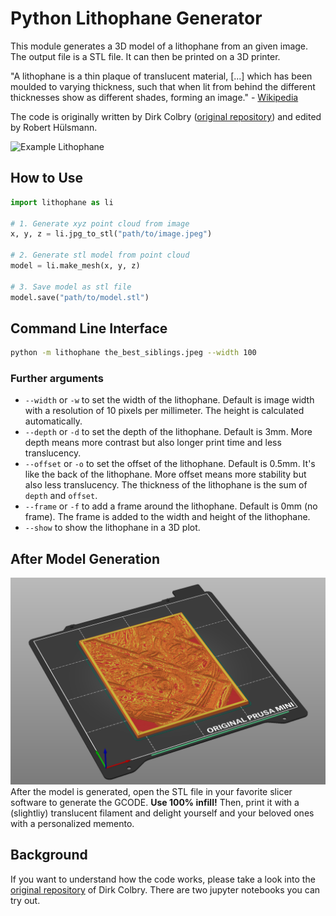 # Python Lithophane Generator
This module generates a 3D model of a lithophane from an given image. The output file is a STL file. It can then be printed on a 3D printer.

"A lithophane is a thin plaque of translucent material, [...] which has been moulded to varying thickness, such that when lit from behind the different thicknesses show as different shades, forming an image." - [Wikipedia](https://en.wikipedia.org/wiki/Lithophane)

The code is originally written by Dirk Colbry ([original repository](https://github.com/colbrydi/Lithophane)) and edited by Robert Hülsmann.

![Example Lithophane](result.gif)

## How to Use
```python
import lithophane as li

# 1. Generate xyz point cloud from image
x, y, z = li.jpg_to_stl("path/to/image.jpeg")

# 2. Generate stl model from point cloud
model = li.make_mesh(x, y, z)

# 3. Save model as stl file
model.save("path/to/model.stl")
```


## Command Line Interface

```sh
python -m lithophane the_best_siblings.jpeg --width 100
```

### Further arguments
* `--width` or `-w` to set the width of the lithophane. Default is image width with a resolution of 10 pixels per millimeter. The height is calculated automatically.
* `--depth` or `-d` to set the depth of the lithophane. Default is 3mm. More depth means more contrast but also longer print time and less translucency.
* `--offset` or `-o` to set the offset of the lithophane. Default is 0.5mm. It's like the back of the lithophane. More offset means more stability but also less translucency. The thickness of the lithophane is the sum of `depth` and `offset`.
* `--frame` or `-f` to add a frame around the lithophane. Default is 0mm (no frame). The frame is added to the width and height of the lithophane.
* `--show` to show the lithophane in a 3D plot.

## After Model Generation
![Example Lithophane](slicer.png)
After the model is generated, open the STL file in your favorite slicer software to generate the GCODE. **Use 100% infill!** Then, print it with a (slightliy) translucent filament and delight yourself and your beloved ones with a personalized memento.

## Background
If you want to understand how the code works, please take a look into the [original repository](https://github.com/colbrydi/Lithophane) of Dirk Colbry. There are two jupyter notebooks you can try out.
